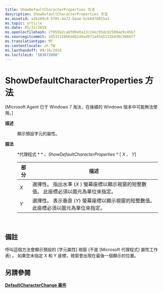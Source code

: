 ```yaml
---
title: ShowDefaultCharacterProperties 方法
description: ShowDefaultCharacterProperties 方法
ms.assetid: a3b109c0-5701-4a72-baae-bcbb97b025a3
ms.topic: article
ms.date: 05/31/2018
ms.openlocfilehash: 2f055b2ca0f00e0a13c24ec95dc82509ae9c45b7
ms.sourcegitcommit: 2d531328b6ed82d4ad971a45a5131b430c5866f7
ms.translationtype: MT
ms.contentlocale: zh-TW
ms.lasthandoff: 09/16/2019
ms.locfileid: "103672808"
---
```

# <a name="showdefaultcharacterproperties-method"></a>ShowDefaultCharacterProperties 方法

\[Microsoft Agent 已于 Windows 7 淘汰，在後續的 Windows 版本中可能無法使用。\]

<dl> <dt>

<span id="Description"></span><span id="description"></span><span id="DESCRIPTION"></span>**描述**
</dt> <dd>

顯示預設字元的屬性。

</dd> <dt>

<span id="Syntax"></span><span id="syntax"></span><span id="SYNTAX"></span>**語法**
</dt> <dd>

*代理程式 * * *。ShowDefaultCharacterProperties* *  \[ *X* 、 *Y*\]



| 部分 | 描述                                                                                                                                                |
|------|------------------------------------------------------------------------------------------------------------------------------------------------------------|
| *X*  | 選擇性。 指出水準 (*X* ) 螢幕座標以顯示視窗的短整數值。 此座標必須以圖元為單位來指定。 |
| *Y*  | 選擇性。 表示垂直 (*Y*) 螢幕座標以顯示視窗的短整數值。 此座標必須以圖元為單位來指定。    |



 

</dd> </dl>

## <a name="remarks"></a>備註

呼叫這個方法會顯示預設的 [字元屬性] 視窗 (不是 [Microsoft 代理程式] 屬性工作表) 。 如果您未指定 X 和 Y 座標，視窗會出現在最後一個顯示的位置。

## <a name="see-also"></a>另請參閱

[**DefaultCharacterChange 事件**](defaultcharacterchange-event.md)


 

 




